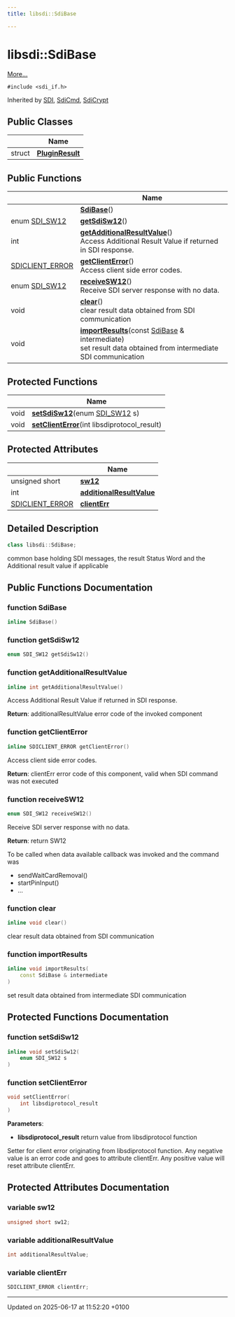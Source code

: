 ```yaml
---
title: libsdi::SdiBase

---
```


# libsdi::SdiBase



 [More...](#detailed-description)


`#include <sdi_if.h>`

Inherited by [SDI](classlibsdi_1_1_s_d_i.md), [SdiCmd](classlibsdi_1_1_sdi_cmd.md), [SdiCrypt](classlibsdi_1_1_sdi_crypt.md)

## Public Classes

|                | Name           |
| -------------- | -------------- |
| struct | **[PluginResult](structlibsdi_1_1_sdi_base_1_1_plugin_result.md)**  |

## Public Functions

|                | Name           |
| -------------- | -------------- |
| | **[SdiBase](classlibsdi_1_1_sdi_base.md#function-sdibase)**() |
| enum [SDI_SW12](namespacelibsdi.md#enum-sdi-sw12) | **[getSdiSw12](classlibsdi_1_1_sdi_base.md#function-getsdisw12)**() |
| int | **[getAdditionalResultValue](classlibsdi_1_1_sdi_base.md#function-getadditionalresultvalue)**()<br>Access Additional Result Value if returned in SDI response.  |
| [SDICLIENT_ERROR](namespacelibsdi.md#enum-sdiclient-error) | **[getClientError](classlibsdi_1_1_sdi_base.md#function-getclienterror)**()<br>Access client side error codes.  |
| enum [SDI_SW12](namespacelibsdi.md#enum-sdi-sw12) | **[receiveSW12](classlibsdi_1_1_sdi_base.md#function-receivesw12)**()<br>Receive SDI server response with no data.  |
| void | **[clear](classlibsdi_1_1_sdi_base.md#function-clear)**()<br>clear result data obtained from SDI communication  |
| void | **[importResults](classlibsdi_1_1_sdi_base.md#function-importresults)**(const [SdiBase](classlibsdi_1_1_sdi_base.md) & intermediate)<br>set result data obtained from intermediate SDI communication  |

## Protected Functions

|                | Name           |
| -------------- | -------------- |
| void | **[setSdiSw12](classlibsdi_1_1_sdi_base.md#function-setsdisw12)**(enum [SDI_SW12](namespacelibsdi.md#enum-sdi-sw12) s) |
| void | **[setClientError](classlibsdi_1_1_sdi_base.md#function-setclienterror)**(int libsdiprotocol_result) |

## Protected Attributes

|                | Name           |
| -------------- | -------------- |
| unsigned short | **[sw12](classlibsdi_1_1_sdi_base.md#variable-sw12)**  |
| int | **[additionalResultValue](classlibsdi_1_1_sdi_base.md#variable-additionalresultvalue)**  |
| [SDICLIENT_ERROR](namespacelibsdi.md#enum-sdiclient-error) | **[clientErr](classlibsdi_1_1_sdi_base.md#variable-clienterr)**  |

## Detailed Description

```cpp
class libsdi::SdiBase;
```


common base holding SDI messages, the result Status Word and the Additional result value if applicable 

## Public Functions Documentation

### function SdiBase

```cpp
inline SdiBase()
```


### function getSdiSw12

```cpp
enum SDI_SW12 getSdiSw12()
```


### function getAdditionalResultValue

```cpp
inline int getAdditionalResultValue()
```

Access Additional Result Value if returned in SDI response. 

**Return**: additionalResultValue error code of the invoked component 

### function getClientError

```cpp
inline SDICLIENT_ERROR getClientError()
```

Access client side error codes. 

**Return**: clientErr error code of this component, valid when SDI command was not executed 

### function receiveSW12

```cpp
enum SDI_SW12 receiveSW12()
```

Receive SDI server response with no data. 

**Return**: return SW12 

To be called when data available callback was invoked and the command was

* sendWaitCardRemoval()
* startPinInput()
* ...


### function clear

```cpp
inline void clear()
```

clear result data obtained from SDI communication 

### function importResults

```cpp
inline void importResults(
    const SdiBase & intermediate
)
```

set result data obtained from intermediate SDI communication 

## Protected Functions Documentation

### function setSdiSw12

```cpp
inline void setSdiSw12(
    enum SDI_SW12 s
)
```


### function setClientError

```cpp
void setClientError(
    int libsdiprotocol_result
)
```


**Parameters**: 

  * **libsdiprotocol_result** return value from libsdiprotocol function 


Setter for client error originating from libsdiprotocol function. Any negative value is an error code and goes to attribute clientErr. Any positive value will reset attribute clientErr. 


## Protected Attributes Documentation

### variable sw12

```cpp
unsigned short sw12;
```


### variable additionalResultValue

```cpp
int additionalResultValue;
```


### variable clientErr

```cpp
SDICLIENT_ERROR clientErr;
```


-------------------------------

Updated on 2025-06-17 at 11:52:20 +0100